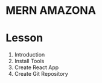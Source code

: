 # MERN AMAZONA

# Lesson

1. Introduction
2. Install Tools
3. Create React App
4. Create Git Repository
